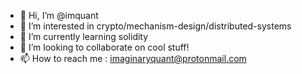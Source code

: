 - 👋 Hi, I’m @imquant
- 👀 I’m interested in crypto/mechanism-design/distributed-systems
- 🌱 I’m currently learning solidity
- 💞️ I’m looking to collaborate on cool stuff!
- 📫 How to reach me : imaginaryquant@protonmail.com

<!---
imquant/imquant is a ✨ special ✨ repository because its `README.md` (this file) appears on your GitHub profile.
You can click the Preview link to take a look at your changes.
--->
